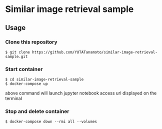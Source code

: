 # Similar image retrieval sample
## Usage  
### Clone this repository  
```
$ git clone https://github.com/YUTATanamoto/similar-image-retrieval-sample.git  
```
### Start container
```
$ cd similar-image-retrieval-sample  
$ docker-compose up
```
above command will launch jupyter notebook
access url displayed on the terminal  

### Stop and delete container
```
$ docker-compose down --rmi all --volumes
```
